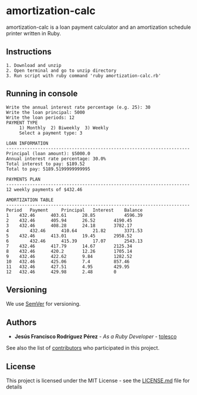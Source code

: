 # amortization-calc

amortization-calc is a loan payment calculator and an amortization schedule printer written in Ruby.

## Instructions

```
1. Download and unzip
2. Open terminal and go to unzip directory
3. Run script with ruby command 'ruby amortization-calc.rb'
```

## Running in console

```
Write the annual interest rate percentage (e.g. 25): 30
Write the loan principal: 5000
Write the loan periods: 12
PAYMENT TYPE
	 1) Monthly  2) Biweekly  3) Weekly
	 Select a payment type: 3

LOAN INFORMATION
----------------------------------------------------------------------
Principal (loan amount): $5000.0
Annual interest rate percentage: 30.0%
Total interest to pay: $189.52
Total to pay: 5189.5199999999995

PAYMENTS PLAN
----------------------------------------------------------------------
12 weekly payments of $432.46

AMORTIZATION TABLE
----------------------------------------------------------------------
Period	 Payment	 Principal	 Interest	 Balance
1	 432.46		 403.61		 28.85         	 4596.39
2	 432.46		 405.94		 26.52	 	 4190.45
3	 432.46		 408.28		 24.18	 	 3782.17
4        432.46		 410.64		 21.82	 	 3371.53
5	 432.46		 413.01		 19.45	 	 2958.52
6        432.46		 415.39		 17.07	 	 2543.13
7	 432.46		 417.79		 14.67	 	 2125.34
8	 432.46		 420.2		 12.26	 	 1705.14
9	 432.46		 422.62		 9.84		 1282.52
10	 432.46		 425.06		 7.4		 857.46
11	 432.46		 427.51		 4.95		 429.95
12	 432.46		 429.98		 2.48		 0
```
## Versioning

We use [SemVer](http://semver.org/) for versioning.

## Authors

* **Jesús Francisco Rodríguez Pérez** - *As a Ruby Developer* - [tolesco](https://github.com/tolesco)

See also the list of [contributors](https://github.com/tolesco/amortization-calc/contributors) who participated in this project.

## License

This project is licensed under the MIT License - see the [LICENSE.md](LICENSE.md) file for details
